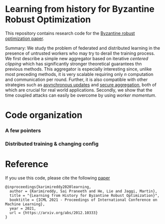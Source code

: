 # Learning from history for Byzantine Robust Optimization

This repository contains research code for the [Byzantine robust optimization paper](https://arxiv.org/abs/2012.10333).


Summary:
We study the problem of federated and distributed learning in the presence of untrusted workers who may try to derail the training process. We first describe a simple new aggregator based on iterative *centered clipping* which has significantly stronger theoretical guarantees thn previous methods. This aggregator is especially interesting since, unlike most preceding methods, it is very scalable requiring only *n* computation and communication per round. Further, it is also compatible with other strategies such as [asynchronous updates](https://arxiv.org/abs/1604.00981) and [secure aggregation](https://eprint.iacr.org/2017/281.pdf), both of which are crucial for real world applications. Secondly, we show that the time coupled attacks can easily be overcome by using *worker momentum*. 


# Code organization

### A few pointers


### Distributed training & changing config


# Reference

If you use this code, please cite the following [paper](https://arxiv.org/abs/2012.10333)

    @inproceedings{karimireddy2020learning,
      author = {Karimireddy, Sai Praneeth and He, Lie and Jaggi, Martin},
      title = "{Learning from History for Byzantine Robust Optimization}",
      booktitle = {ICML 2021 - Proceedings of International Conference on Machine Learning},
      year = 2021,
      url = {https://arxiv.org/abs/2012.10333}
    }

